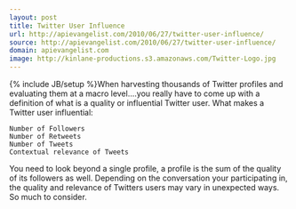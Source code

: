 ```yaml
---
layout: post
title: Twitter User Influence
url: http://apievangelist.com/2010/06/27/twitter-user-influence/
source: http://apievangelist.com/2010/06/27/twitter-user-influence/
domain: apievangelist.com
image: http://kinlane-productions.s3.amazonaws.com/Twitter-Logo.jpg
---
```

{% include JB/setup %}When harvesting thousands of Twitter profiles and evaluating them at a macro level....you really have to come up with a definition of what is a quality or influential Twitter user.
What makes a Twitter user influential:

	Number of Followers
	Number of Retweets
	Number of Tweets
	Contextual relevance of Tweets

You need to look beyond a single profile, a profile is the sum of the quality of its followers as well. Depending on the conversation your participating in, the quality and relevance of Twitters users may vary in unexpected ways.
So much to consider.